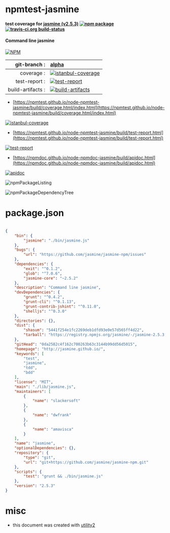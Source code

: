 # npmtest-jasmine

#### test coverage for  [jasmine (v2.5.3)](http://jasmine.github.io/)  [![npm package](https://img.shields.io/npm/v/npmtest-jasmine.svg?style=flat-square)](https://www.npmjs.org/package/npmtest-jasmine) [![travis-ci.org build-status](https://api.travis-ci.org/npmtest/node-npmtest-jasmine.svg)](https://travis-ci.org/npmtest/node-npmtest-jasmine)

#### Command line jasmine

[![NPM](https://nodei.co/npm/jasmine.png?downloads=true&downloadRank=true&stars=true)](https://www.npmjs.com/package/jasmine)

| git-branch : | [alpha](https://github.com/npmtest/node-npmtest-jasmine/tree/alpha)|
|--:|:--|
| coverage : | [![istanbul-coverage](https://npmtest.github.io/node-npmtest-jasmine/build/coverage.badge.svg)](https://npmtest.github.io/node-npmtest-jasmine/build/coverage.html/index.html)|
| test-report : | [![test-report](https://npmtest.github.io/node-npmtest-jasmine/build/test-report.badge.svg)](https://npmtest.github.io/node-npmtest-jasmine/build/test-report.html)|
| build-artifacts : | [![build-artifacts](https://npmtest.github.io/node-npmtest-jasmine/glyphicons_144_folder_open.png)](https://github.com/npmtest/node-npmtest-jasmine/tree/gh-pages/build)|

- [https://npmtest.github.io/node-npmtest-jasmine/build/coverage.html/index.html](https://npmtest.github.io/node-npmtest-jasmine/build/coverage.html/index.html)

[![istanbul-coverage](https://npmtest.github.io/node-npmtest-jasmine/build/screenCapture.buildCi.browser.%252Ftmp%252Fbuild%252Fcoverage.lib.html.png)](https://npmtest.github.io/node-npmtest-jasmine/build/coverage.html/index.html)

- [https://npmtest.github.io/node-npmtest-jasmine/build/test-report.html](https://npmtest.github.io/node-npmtest-jasmine/build/test-report.html)

[![test-report](https://npmtest.github.io/node-npmtest-jasmine/build/screenCapture.buildCi.browser.%252Ftmp%252Fbuild%252Ftest-report.html.png)](https://npmtest.github.io/node-npmtest-jasmine/build/test-report.html)

- [https://npmdoc.github.io/node-npmdoc-jasmine/build/apidoc.html](https://npmdoc.github.io/node-npmdoc-jasmine/build/apidoc.html)

[![apidoc](https://npmdoc.github.io/node-npmdoc-jasmine/build/screenCapture.buildCi.browser.%252Ftmp%252Fbuild%252Fapidoc.html.png)](https://npmdoc.github.io/node-npmdoc-jasmine/build/apidoc.html)

![npmPackageListing](https://npmtest.github.io/node-npmtest-jasmine/build/screenCapture.npmPackageListing.svg)

![npmPackageDependencyTree](https://npmtest.github.io/node-npmtest-jasmine/build/screenCapture.npmPackageDependencyTree.svg)



# package.json

```json

{
    "bin": {
        "jasmine": "./bin/jasmine.js"
    },
    "bugs": {
        "url": "https://github.com/jasmine/jasmine-npm/issues"
    },
    "dependencies": {
        "exit": "^0.1.2",
        "glob": "^7.0.6",
        "jasmine-core": "~2.5.2"
    },
    "description": "Command line jasmine",
    "devDependencies": {
        "grunt": "^0.4.2",
        "grunt-cli": "^0.1.13",
        "grunt-contrib-jshint": "^0.11.0",
        "shelljs": "^0.3.0"
    },
    "directories": {},
    "dist": {
        "shasum": "5441f254e1fc2269deb1dfd93e0e57d565ff4d22",
        "tarball": "https://registry.npmjs.org/jasmine/-/jasmine-2.5.3.tgz"
    },
    "gitHead": "0da2582c4f162c700263b63c3144b99dd56d5015",
    "homepage": "http://jasmine.github.io/",
    "keywords": [
        "test",
        "jasmine",
        "tdd",
        "bdd"
    ],
    "license": "MIT",
    "main": "./lib/jasmine.js",
    "maintainers": [
        {
            "name": "slackersoft"
        },
        {
            "name": "dwfrank"
        },
        {
            "name": "amavisca"
        }
    ],
    "name": "jasmine",
    "optionalDependencies": {},
    "repository": {
        "type": "git",
        "url": "git+https://github.com/jasmine/jasmine-npm.git"
    },
    "scripts": {
        "test": "grunt && ./bin/jasmine.js"
    },
    "version": "2.5.3"
}
```



# misc
- this document was created with [utility2](https://github.com/kaizhu256/node-utility2)
